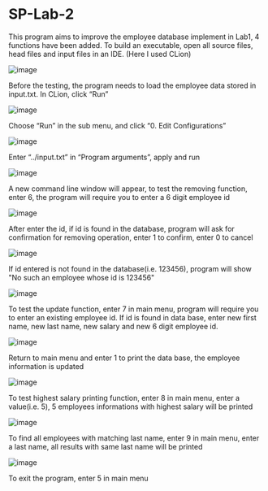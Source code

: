 # SP-Lab-2
This program aims to improve the employee database implement in Lab1, 4 functions have been added. To build an executable, open all source files, head files and input files in an IDE. (Here I used CLion)

![image](https://github.com/EzraWeng/SP-Lab-2/blob/master/Image/1.png)

Before the testing, the program needs to load the employee data stored in input.txt. In CLion, click “Run”

![image](https://github.com/EzraWeng/SP-Lab-2/blob/master/Image/2.png)

Choose “Run” in the sub menu, and click “0. Edit Configurations”

![image](https://github.com/EzraWeng/SP-Lab-2/blob/master/Image/3.png)

Enter “../input.txt” in “Program arguments”, apply and run

![image](https://github.com/EzraWeng/SP-Lab-2/blob/master/Image/4.png)

A new command line window will appear, to test the removing function, enter 6, the program will require you to enter a 6 digit employee id

![image](https://github.com/EzraWeng/SP-Lab-2/blob/master/Image/5.png)

After enter the id, if id is found in the database, program will ask for confirmation for removing operation, enter 1 to confirm, enter 0 to cancel

![image](https://github.com/EzraWeng/SP-Lab-2/blob/master/Image/6.png)

If id entered is not found in the database(i.e. 123456), program will show "No such an employee whose id is 123456"

![image](https://github.com/EzraWeng/SP-Lab-2/blob/master/Image/7.png)

To test the update function, enter 7 in main menu, program will require you to enter an existing employee id. If id is found in data base, enter new first name, new last name, new salary and new 6 digit employee id.

![image](https://github.com/EzraWeng/SP-Lab-2/blob/master/Image/9.png)

Return to main menu and enter 1 to print the data base, the employee information is updated

![image](https://github.com/EzraWeng/SP-Lab-2/blob/master/Image/10.png)

To test highest salary printing function, enter 8 in main menu, enter a value(i.e. 5), 5 employees informations with highest salary will be printed

![image](https://github.com/EzraWeng/SP-Lab-2/blob/master/Image/11.png)

To find all employees with matching last name, enter 9 in main menu, enter a last name, all results with same last name will be printed

![image](https://github.com/EzraWeng/SP-Lab-2/blob/master/Image/12.png)

To exit the program, enter 5 in main menu
